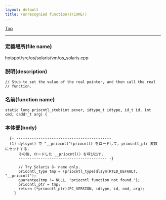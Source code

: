 ```yaml
---
layout: default
title: (unrecognied function)(FIXME!)
---
```

[Top](../index.html)

--- 
### 定義場所(file name)
hotspot/src/os/solaris/vm/os_solaris.cpp
### 説明(description)

```
// Stub to set the value of the real pointer, and then call the real
// function.

```

### 名前(function name)
```
static long priocntl_stub(int pcver, idtype_t idtype, id_t id, int cmd, caddr_t arg) {
```

### 本体部(body)
```
  {- -------------------------------------------
  (1) dylsym() で "__priocntl"(priocntl) をロードして, priocntl_ptr 変数にセットする.
      その後, ロードした __priocntl() を呼び出す.
      ---------------------------------------- -}

	  // Try Solaris 8- name only.
	  priocntl_type tmp = (priocntl_type)dlsym(RTLD_DEFAULT, "__priocntl");
	  guarantee(tmp != NULL, "priocntl function not found.");
	  priocntl_ptr = tmp;
	  return (*priocntl_ptr)(PC_VERSION, idtype, id, cmd, arg);
	}
	
```


